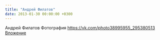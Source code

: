 ```yaml
---
title: "Андрей Филатов"
date: 2013-01-30 00:00:00 +0300
---
```


Андрей Филатов
Фотография
<a class="vk-attach" href="https://vk.com/photo38995955_295380513">https://vk.com/photo38995955_295380513</a>
<a class="vk-attach" href="https://vk.com/photo38995955_295380513">Вложение</a>
